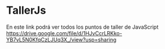# TallerJs

En este link podrá ver todos los puntos de taller de JavaScript
https://drive.google.com/file/d/1HJvCcrLRKko-YB7vL5N0KfqCzLJUq3X_/view?usp=sharing
